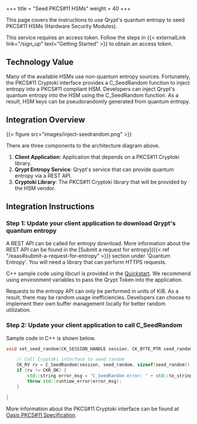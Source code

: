 +++
title = "Seed PKCS#11 HSMs"
weight = 40
+++

This page covers the instructions to use Qrypt's quantum entropy to seed PKCS#11 HSMs (Hardware Security Modules).

This service requires an access token. Follow the steps in {{< externalLink link="/sign_up" text="Getting Started" >}} to obtain an access token.

## Technology Value
Many of the available HSMs use non-quantum entropy sources. Fortunately, the PKCS#11 Cryptoki interface provides a C_SeedRandom function to inject entropy into a PKCS#11 compliant HSM. Developers can inject Qrypt's quantum entropy into the HSM using the C_SeedRandom function. As a result, HSM keys can be pseudorandomly generated from quantum entropy.

## Integration Overview
{{< figure src="images/inject-seedrandom.png" >}}

There are three components to the architecture diagram above.
1. **Client Application**: Application that depends on a PKCS#11 Cryptoki library.
2. **Qrypt Entropy Service**: Qrypt's service that can provide quantum entropy via a REST API.
3. **Cryptoki Library**: The PKCS#11 Cryptoki library that will be provided by the HSM vendor.

## Integration Instructions

### Step 1: Update your client application to download Qrypt's quantum entropy
A REST API can be called for entropy download. More information about the REST API can be found in the [Submit a request for entropy]({{< ref "/eaas#submit-a-request-for-entropy" >}}) section under 'Quantum Entropy'. You will need a library that can perform HTTPS requests. 

C++ sample code using libcurl is provided in the [Quickstart](https://github.com/QryptInc/qrypt-security-quickstarts-cpp/blob/main/src/eaas.cpp). We recommend using environment variables to pass the Qrypt Token into the application.

Requests to the entropy API can only be performed in units of KiB. As a result, there may be random usage inefficiencies. Developers can choose to implement their own buffer management locally for better random utilization.

### Step 2: Update your client application to call C_SeedRandom

Sample code in C++ is shown below.

```c++
void set_seed_random(CK_SESSION_HANDLE session, CK_BYTE_PTR seed_random) {

    // Call Cryptoki interface to seed random
    CK_RV rv = C_SeedRandom(session, seed_random, sizeof(seed_random));
    if (rv != CKR_OK) {
        std::string error_msg = "C_SeedRandom error: " + std::to_string(rv) + "\n";
        throw std::runtime_error(error_msg);
    }

}
```

More information about the PKCS#11 Cryptoki interface can be found at [Oasis PKCS#11 Specification](https://docs.oasis-open.org/pkcs11/pkcs11-base/v2.40/os/pkcs11-base-v2.40-os.html).
